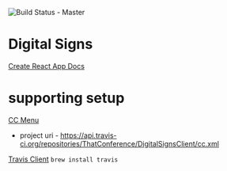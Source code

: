 ![Build Status - Master](https://travis-ci.org/ThatConference/DigitalSignsClient.svg?branch=master)

# Digital Signs

[Create React App Docs](docs/createReactApp.md)

# supporting setup

[CC Menu](http://ccmenu.org/)

* project uri - https://api.travis-ci.org/repositories/ThatConference/DigitalSignsClient/cc.xml

[Travis Client](https://github.com/travis-ci/)
`brew install travis`
